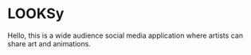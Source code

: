 # LOOKSy
Hello, this is a wide audience social media application where artists can share art and animations. 
